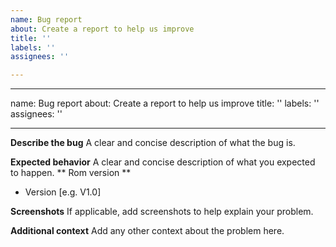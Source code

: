 ```yaml
---
name: Bug report
about: Create a report to help us improve
title: ''
labels: ''
assignees: ''

---
```


---
name: Bug report
about: Create a report to help us improve
title: ''
labels: ''
assignees: ''

---

**Describe the bug**
A clear and concise description of what the bug is.

**Expected behavior**
A clear and concise description of what you expected to happen.
** Rom version **
 - Version [e.g. V1.0]

**Screenshots**
If applicable, add screenshots to help explain your problem.

**Additional context**
Add any other context about the problem here.
